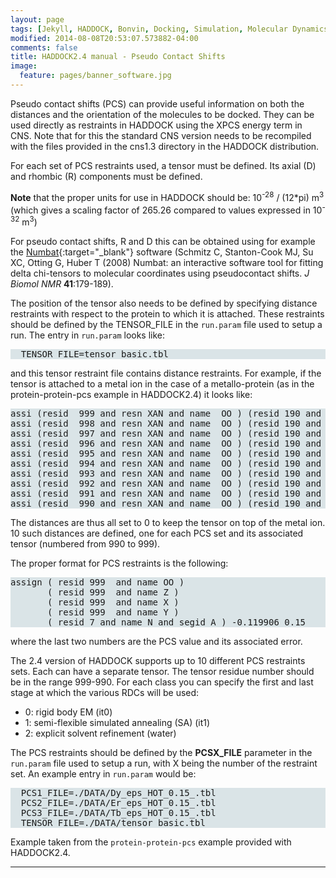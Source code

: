 ```yaml
---
layout: page
tags: [Jekyll, HADDOCK, Bonvin, Docking, Simulation, Molecular Dynamics, Structural Biology, Computational Biology, Modelling, Protein Structure]
modified: 2014-08-08T20:53:07.573882-04:00
comments: false
title: HADDOCK2.4 manual - Pseudo Contact Shifts
image:
  feature: pages/banner_software.jpg
---
```



Pseudo contact shifts (PCS) can provide useful information on both the distances and the orientation of the molecules to be docked. They can be used directly as restraints in HADDOCK using the XPCS energy term in CNS. Note that for this the standard CNS version needs to be recompiled with the files provided in the cns1.3 directory in the HADDOCK distribution.  

For each set of PCS restraints used, a tensor must be defined. Its axial (D) and rhombic (R) components must be defined.

**Note** that the proper units for use in HADDOCK should be: 10<sup>-28</sup> / (12*pi) m<sup>3</sup> (which gives a scaling factor of 265.26 compared to values expressed in 10<sup>-32</sup> m<sup>3</sup>)

For pseudo contact shifts, R and D this can be obtained using for example the [Numbat](http://www.nmr.chem.uu.nl/~christophe/numbat.html){:target="_blank"} software (Schmitz C, Stanton-Cook MJ, Su XC, Otting G, Huber T (2008) Numbat: an interactive software tool for fitting delta chi-tensors to molecular coordinates using pseudocontact shifts. _J Biomol NMR_ **41**:179-189).  

The position of the tensor also needs to be defined by specifying distance restraints with respect to the protein to which it is attached. These restraints should be defined by the TENSOR_FILE in the `run.param` file used to setup a run. The entry in `run.param` looks like:  

<pre style="background-color:#DAE4E7">
  TENSOR_FILE=tensor_basic.tbl
</pre>

and this tensor restraint file contains distance restraints. For example, if the tensor is attached to a metal ion in the case of a metallo-protein (as in the protein-protein-pcs example in HADDOCK2.4) it looks like:  

<pre style="background-color:#DAE4E7">assi (resid  999 and resn XAN and name  OO ) (resid 190 and segid A ) 0.0 0.0 0.0
assi (resid  998 and resn XAN and name  OO ) (resid 190 and segid A ) 0.0 0.0 0.0
assi (resid  997 and resn XAN and name  OO ) (resid 190 and segid A ) 0.0 0.0 0.0
assi (resid  996 and resn XAN and name  OO ) (resid 190 and segid A ) 0.0 0.0 0.0
assi (resid  995 and resn XAN and name  OO ) (resid 190 and segid A ) 0.0 0.0 0.0
assi (resid  994 and resn XAN and name  OO ) (resid 190 and segid A ) 0.0 0.0 0.0
assi (resid  993 and resn XAN and name  OO ) (resid 190 and segid A ) 0.0 0.0 0.0
assi (resid  992 and resn XAN and name  OO ) (resid 190 and segid A ) 0.0 0.0 0.0
assi (resid  991 and resn XAN and name  OO ) (resid 190 and segid A ) 0.0 0.0 0.0
assi (resid  990 and resn XAN and name  OO ) (resid 190 and segid A ) 0.0 0.0 0.0
</pre>

The distances are thus all set to 0 to keep the tensor on top of the metal ion. 10 such distances are defined, one for each PCS set and its associated tensor (numbered from 990 to 999).  

The proper format for PCS restraints is the following:

<pre style="background-color:#DAE4E7">assign ( resid 999  and name OO )
       ( resid 999  and name Z )
       ( resid 999  and name X )
       ( resid 999  and name Y )
       ( resid 7 and name N and segid A ) -0.119906 0.15
</pre>

where the last two numbers are the PCS value and its associated error.  


The 2.4 version of HADDOCK supports up to 10 different PCS restraints sets. Each can have a separate tensor. The tensor residue number should be in the range 999-990. For each class you can specify the first and last stage at which the various RDCs will be used:

*   0: rigid body EM (it0)
*   1: semi-flexible simulated annealing (SA) (it1)
*   2: explicit solvent refinement (water)


The PCS restraints should be defined by the __PCSX_FILE__ parameter in the `run.param` file used to setup a run, with X being the number of the restraint set. An example entry in `run.param` would be:  

<pre style="background-color:#DAE4E7">
  PCS1_FILE=./DATA/Dy_eps_HOT_0.15_.tbl
  PCS2_FILE=./DATA/Er_eps_HOT_0.15_.tbl
  PCS3_FILE=./DATA/Tb_eps_HOT_0.15_.tbl
  TENSOR_FILE=./DATA/tensor_basic.tbl
</pre>


Example taken from the `protein-protein-pcs` example provided with HADDOCK2.4.



* * *
